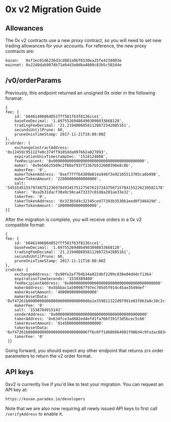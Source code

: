 # 0x v2 Migration Guide

## Allowances

The 0x v2 contracts use a new proxy contract, so you will need to set new trading allowances for your accounts. For reference, the new proxy contracts are:

```
kovan:   0xf1ec01d6236d3cd881a0bf0130ea25fe4234003e
mainnet: 0x2240dab907db71e64d3e0dba4800c83b5c502d4e
```

## /v0/orderParams

Previously, this endpoint returned an unsigned 0x order in the following foramat:
```
{
fee: { 
    id: 'b046140686d052fff581f63f8136cce1',
    baseFeeDecimal: '1.697552694864903098033668128',
    tradingFeeDecimal: '21.21940868581128872542085161',
    secundsUntilPrune: 60,
    pruneUnixTimeStamp: 2017-11-21T18:00:00Z
},
zrxOrder: {
    exchangeContractAddress: '0x12459c951127e0c374ff9105dda097662a027093',
    expirationUnixTimestampSec: '1518124088',
    feeRecipient: '0x0000000000000000000000000000000000000000',
    maker: '0x9e56625509c2f60af937f23b7b532600390e8c8b',
    makerFee: '0',
    makerTokenAddress: '0xef7fff64389b814a946f3e92105513705ca6b990',
    makerTokenAmount: '22000000000000000',
    salt: '54515451557974875123697849345751275676157243756715784155226239582178',
    taker: '0xa2b31dacf30a9c50ca473337c01d8a201ae33e32',
    takerFee: '0',
    takerTokenAddress: '0x323b5d4c32345ced77393b3530b1eed0f346429d',
    takerTokenAmount: '10000000000000000',
}}
```

After the migration is complete, you will receive orders in a 0x v2 compatible format:

```
{
fee: { 
    id: 'b046140686d052fff581f63f8136cce1',
    baseFeeDecimal: '1.697552694864903098033668128',
    tradingFeeDecimal: '21.21940868581128872542085161',
    secundsUntilPrune: 60,
    pruneUnixTimeStamp: 2017-11-21T18:00:00Z
},
zrxOrder {
    exchangeAddress: '0x90fe2af704b34e0224bf2299c838e04d4dcf1364'
    expirationTimeSeconds: '1539389400'
    feeRecipientAddress: '0x0000000000000000000000000000000000000000'
    makerAddress: '0x5bbbac1a500987f97ec705d5f914c45ae3549def'
    makerAssetAmount: '40000000000000000'
    makerAssetData: '0xf47261b0000000000000000000000000d0a1e359811322d97991e03f863a0c30c2cf029c'
    makerFee: '0'
    salt: '1538784915143'
    senderAddress: '0x0000000000000000000000000000000000000000'
    takerAddress: '0x634fce3ad082ed4efd1fa766f391f3d5bcec5c66'
    takerAssetAmount: '9145000000000000000'
    takerAssetData: '0xf47261b00000000000000000000000006ff6c0ff1d68b964901f986d4c9fa3ac68346570'
    takerFee: '0'
 }}
```

Going forward, you should expect any other endpoint that returns zrx order parameters to return the v2 order format.

## API keys
0xv2 is currently live if you'd like to test your migration. You can request an API key at:

```
https://kovan.paradex.io/developers
```
Note that we are also now requiring all newly issued API keys to first call `/verifyAddress` to enable it.